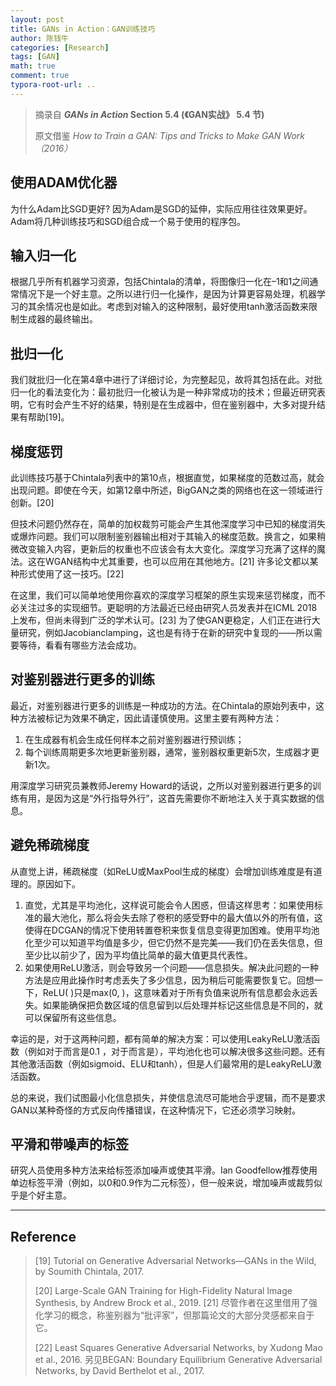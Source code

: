 ```yaml
---
layout: post
title: GANs in Action：GAN训练技巧
author: 陈钱牛
categories: [Research]
tags: [GAN]
math: true
comment: true
typora-root-url: ..
---
```



> 摘录自  ***GANs in Action* Section 5.4 (《GAN实战》 5.4 节)** 
> 
> 原文借鉴 *How to Train a GAN: Tips and Tricks to Make GAN Work （2016）*

## 使用ADAM优化器
为什么Adam比SGD更好? 因为Adam是SGD的延伸，实际应用往往效果更好。Adam将几种训练技巧和SGD组合成一个易于使用的程序包。

## 输入归一化
根据几乎所有机器学习资源，包括Chintala的清单，将图像归一化在–1和1之间通常情况下是一个好主意。之所以进行归一化操作，是因为计算更容易处理，机器学习的其余情况也是如此。考虑到对输入的这种限制，最好使用tanh激活函数来限制生成器的最终输出。


## 批归一化
我们就批归一化在第4章中进行了详细讨论，为完整起见，故将其包括在此。对批归一化的看法变化为：最初批归一化被认为是一种非常成功的技术；但最近研究表明，它有时会产生不好的结果，特别是在生成器中，但在鉴别器中，大多对提升结果有帮助[19]。

## 梯度惩罚
此训练技巧基于Chintala列表中的第10点，根据直觉，如果梯度的范数过高，就会出现问题。即使在今天，如第12章中所述，BigGAN之类的网络也在这一领域进行创新。[20]

但技术问题仍然存在，简单的加权裁剪可能会产生其他深度学习中已知的梯度消失或爆炸问题。我们可以限制鉴别器输出相对于其输入的梯度范数。换言之，如果稍微改变输入内容，更新后的权重也不应该会有太大变化。深度学习充满了这样的魔法。这在WGAN结构中尤其重要，也可以应用在其他地方。[21] 许多论文都以某种形式使用了这一技巧。[22]

在这里，我们可以简单地使用你喜欢的深度学习框架的原生实现来惩罚梯度，而不必关注过多的实现细节。更聪明的方法最近已经由研究人员发表并在ICML 2018上发布，但尚未得到广泛的学术认可。[23] 为了使GAN更稳定，人们正在进行大量研究，例如Jacobianclamping，这也是有待于在新的研究中复现的——所以需要等待，看看有哪些方法会成功。

## 对鉴别器进行更多的训练
最近，对鉴别器进行更多的训练是一种成功的方法。在Chintala的原始列表中，这种方法被标记为效果不确定，因此请谨慎使用。这里主要有两种方法：

1. 在生成器有机会生成任何样本之前对鉴别器进行预训练；
2. 每个训练周期更多次地更新鉴别器，通常，鉴别器权重更新5次，生成器才更新1次。
   
用深度学习研究员兼教师Jeremy Howard的话说，之所以对鉴别器进行更多的训练有用，是因为这是“外行指导外行”，这首先需要你不断地注入关于真实数据的信息。

## 避免稀疏梯度
从直觉上讲，稀疏梯度（如ReLU或MaxPool生成的梯度）会增加训练难度是有道理的。原因如下。
1. 直觉，尤其是平均池化，这样说可能会令人困惑，但请这样思考：如果使用标准的最大池化，那么将会失去除了卷积的感受野中的最大值以外的所有值，这使得在DCGAN的情况下使用转置卷积来恢复信息变得更加困难。使用平均池化至少可以知道平均值是多少，但它仍然不是完美——我们仍在丢失信息，但至少比以前少了，因为平均值比简单的最大值更具代表性。
2. 如果使用ReLU激活，则会导致另一个问题——信息损失。解决此问题的一种方法是应用此操作时考虑丢失了多少信息，因为稍后可能需要恢复它。回想一下，ReLU( )只是max(0, )，这意味着对于所有负值来说所有信息都会永远丢失。如果能确保把负数区域的信息留到以后处理并标记这些信息是不同的，就可以保留所有这些信息。
 
幸运的是，对于这两种问题，都有简单的解决方案：可以使用LeakyReLU激活函数（例如对于而言是0.1 ，对于而言是），平均池化也可以解决很多这些问题。还有其他激活函数（例如sigmoid、ELU和tanh），但是人们最常用的是LeakyReLU激活函数。

总的来说，我们试图最小化信息损失，并使信息流尽可能地合乎逻辑，而不是要求GAN以某种奇怪的方式反向传播错误，在这种情况下，它还必须学习映射。

## 平滑和带噪声的标签
研究人员使用多种方法来给标签添加噪声或使其平滑。Ian Goodfellow推荐使用单边标签平滑（例如，以0和0.9作为二元标签），但一般来说，增加噪声或裁剪似乎是个好主意。


---
## Reference
> [19] Tutorial on Generative Adversarial Networks—GANs in the Wild, by Soumith Chintala, 2017.
> 
> [20] Large-Scale GAN Training for High-Fidelity Natural Image Synthesis, by Andrew Brock et al., 2019.
> [21] 尽管作者在这里借用了强化学习的概念，称鉴别器为“批评家”，但那篇论文的大部分灵感都来自于它。
> 
> [22] Least Squares Generative Adversarial Networks, by Xudong Mao et al., 2016. 另见BEGAN: Boundary Equilibrium Generative Adversarial Networks, by David Berthelot et al., 2017.